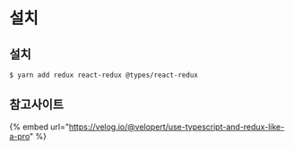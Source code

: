 # 설치

## 설치

```text
$ yarn add redux react-redux @types/react-redux
```

## 참고사이트

{% embed url="https://velog.io/@velopert/use-typescript-and-redux-like-a-pro" %}

